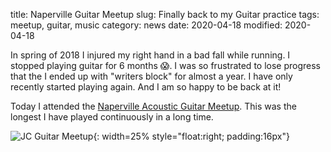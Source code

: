 title: Naperville Guitar Meetup
slug: Finally back to my Guitar practice
tags: meetup, guitar, music
category: news
date: 2020-04-18
modified: 2020-04-18

In spring of 2018 I injured my right hand in a bad fall while running.  I stopped playing guitar for 6 months 😱.   I was so frustrated to lose progress that the I ended up with "writers block" for almost a year.   I have only recently started playing again.  And I am so happy to be back at it!

Today I attended the [Naperville Acoustic Guitar Meetup](https://www.meetup.com/Naperville-Acoustic-Guitar-Meetup/).  This was the longest I have played continuously in a long time.

![JC Guitar Meetup]({static}/images/universe/IMG_1591.JPG){: width=25% style="float:right; padding:16px"}    

